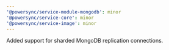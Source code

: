 ```yaml
---
'@powersync/service-module-mongodb': minor
'@powersync/service-core': minor
'@powersync/service-image': minor
---
```


Added support for sharded MongoDB replication connections.
